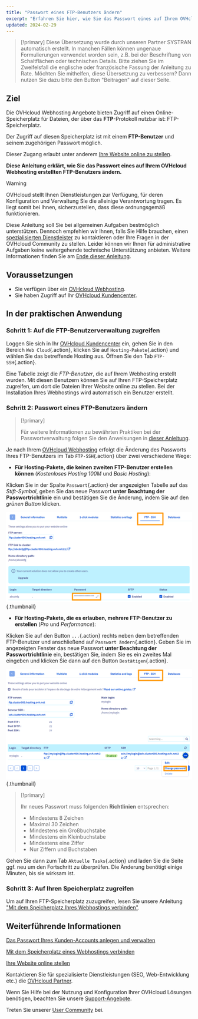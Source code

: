 ```yaml
---
title: "Passwort eines FTP-Benutzers ändern"
excerpt: "Erfahren Sie hier, wie Sie das Passwort eines auf Ihrem OVHcloud Webhosting erstellten FTP-Benutzers ändern"
updated: 2024-02-29
---
```


> [!primary]
> Diese Übersetzung wurde durch unseren Partner SYSTRAN automatisch erstellt. In manchen Fällen können ungenaue Formulierungen verwendet worden sein, z.B. bei der Beschriftung von Schaltflächen oder technischen Details. Bitte ziehen Sie im Zweifelsfall die englische oder französische Fassung der Anleitung zu Rate. Möchten Sie mithelfen, diese Übersetzung zu verbessern? Dann nutzen Sie dazu bitte den Button "Beitragen" auf dieser Seite.
>

## Ziel 

Die OVHcloud Webhosting Angebote bieten Zugriff auf einen Online-Speicherplatz für Dateien, der über das **FTP**-Protokoll nutzbar ist: FTP-Speicherplatz.

Der Zugriff auf diesen Speicherplatz ist mit einem **FTP-Benutzer** und seinem zugehörigen Passwort möglich.

Dieser Zugang erlaubt unter anderem [Ihre Website online zu stellen](/pages/web_cloud/web_hosting/hosting_how_to_get_my_website_online).

**Diese Anleitung erklärt, wie Sie das Passwort eines auf Ihrem OVHcloud Webhosting erstellten FTP-Benutzers ändern.**

> [!warning]
> OVHcloud stellt Ihnen Dienstleistungen zur Verfügung, für deren Konfiguration und Verwaltung Sie die alleinige Verantwortung tragen. Es liegt somit bei Ihnen, sicherzustellen, dass diese ordnungsgemäß funktionieren.
> 
> Diese Anleitung soll Sie bei allgemeinen Aufgaben bestmöglich unterstützen. Dennoch empfehlen wir Ihnen, falls Sie Hilfe brauchen, einen [spezialisierten Dienstleister](/links/partner) zu kontaktieren oder Ihre Fragen in der OVHcloud Community zu stellen. Leider können wir Ihnen für administrative Aufgaben keine weitergehende technische Unterstützung anbieten. Weitere Informationen finden Sie am [Ende dieser Anleitung](#go-further).
>

## Voraussetzungen

- Sie verfügen über ein [OVHcloud Webhosting](/links/web/hosting).
- Sie haben Zugriff auf Ihr [OVHcloud Kundencenter](/links/manager).

## In der praktischen Anwendung

### Schritt 1: Auf die FTP-Benutzerverwaltung zugreifen

Loggen Sie sich in Ihr [OVHcloud Kundencenter](/links/manager) ein, gehen Sie in den Bereich `Web Cloud`{.action}, klicken Sie auf `Hosting-Pakete`{.action} und wählen Sie das betreffende Hosting aus. Öffnen Sie den Tab `FTP-SSH`{.action}.

Eine Tabelle zeigt die *FTP-Benutzer*, die auf Ihrem Webhosting erstellt wurden. Mit diesen Benutzern können Sie auf Ihren FTP-Speicherplatz zugreifen, um dort die Dateien Ihrer Website online zu stellen. Bei der Installation Ihres Webhostings wird automatisch ein Benutzer erstellt.

### Schritt 2: Passwort eines FTP-Benutzers ändern

> [!primary]
>
> Für weitere Informationen zu bewährten Praktiken bei der Passwortverwaltung folgen Sie den Anweisungen in [dieser Anleitung](/pages/account_and_service_management/account_information/manage-ovh-password).
>

Je nach Ihrem [OVHcloud Webhosting](/links/web/hosting) erfolgt die Änderung des Passworts Ihres FTP-Benutzers im Tab `FTP-SSH`{.action} über zwei verschiedene Wege:

- **Für Hosting-Pakete, die keinen zweiten FTP-Benutzer erstellen können** (*Kostenloses Hosting 100M* und *Basic Hosting*):

Klicken Sie in der Spalte `Passwort`{.action} der angezeigten Tabelle auf das *Stift-Symbol*, geben Sie das neue Passwort **unter Beachtung der Passwortrichtlinie** ein und bestätigen Sie die Änderung, indem Sie auf den *grünen Button* klicken.

![change-ftp-password-step1-perso](/pages/assets/screens/control_panel/product-selection/web-cloud/web-hosting/ftp-ssh/change-password-perso.png){.thumbnail}

- **Für Hosting-Pakete, die es erlauben, mehrere FTP-Benutzer zu erstellen** (*Pro* und *Performance*): 

Klicken Sie auf den Button `...`{.action} rechts neben dem betreffenden FTP-Benutzer und anschließend auf `Passwort ändern`{.action}. Geben Sie im angezeigten Fenster das neue Passwort **unter Beachtung der Passwortrichtlinie** ein, bestätigen Sie, indem Sie es ein zweites Mal eingeben und klicken Sie dann auf den Button `Bestätigen`{.action}.

![change-ftp-password-pro](/pages/assets/screens/control_panel/product-selection/web-cloud/web-hosting/ftp-ssh/change-password-pro.png){.thumbnail}

> [!primary]
>
> Ihr neues Passwort muss folgenden **Richtlinien** entsprechen:
>
>- Mindestens 8 Zeichen
>- Maximal 30 Zeichen
>- Mindestens ein Großbuchstabe
>- Mindestens ein Kleinbuchstabe
>- Mindestens eine Ziffer
>- Nur Ziffern und Buchstaben

Gehen Sie dann zum Tab `Aktuelle Tasks`{.action} und laden Sie die Seite ggf. neu um den Fortschritt zu überprüfen. Die Änderung benötigt einige Minuten, bis sie wirksam ist.

### Schritt 3: Auf Ihren Speicherplatz zugreifen

Um auf Ihren FTP-Speicherplatz zuzugreifen, lesen Sie unsere Anleitung ["Mit dem Speicherplatz Ihres Webhostings verbinden"](/pages/web_cloud/web_hosting/ftp_connection).

## Weiterführende Informationen <a name="go-further"></a>

[Das Passwort Ihres Kunden-Accounts anlegen und verwalten](/pages/account_and_service_management/account_information/manage-ovh-password)

[Mit dem Speicherplatz eines Webhostings verbinden](/pages/web_cloud/web_hosting/ftp_connection)

[Ihre Website online stellen](/pages/web_cloud/web_hosting/hosting_how_to_get_my_website_online)

Kontaktieren Sie für spezialisierte Dienstleistungen (SEO, Web-Entwicklung etc.) die [OVHcloud Partner](/links/partner).

Wenn Sie Hilfe bei der Nutzung und Konfiguration Ihrer OVHcloud Lösungen benötigen, beachten Sie unsere [Support-Angebote](/links/support).

Treten Sie unserer [User Community](/links/community) bei.